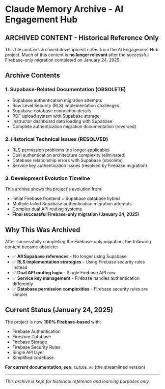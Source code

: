 # Claude Memory Archive - AI Engagement Hub

## ARCHIVED CONTENT - Historical Reference Only

This file contains archived development notes from the AI Engagement Hub project. Much of this content is **no longer relevant** after the successful Firebase-only migration completed on January 24, 2025.

## Archive Contents

### 1. Supabase-Related Documentation (OBSOLETE)
- Supabase authentication migration attempts
- Row Level Security (RLS) implementation challenges
- Supabase database connection details
- PDF upload system with Supabase storage
- Instructor dashboard data loading with Supabase
- Complete authentication migration documentation (reversed)

### 2. Historical Technical Issues (RESOLVED)
- RLS permission problems (no longer applicable)
- Dual authentication architecture complexity (eliminated)
- Database relationship errors with Supabase (obsolete)
- Service key authentication issues (resolved by Firebase migration)

### 3. Development Evolution Timeline
This archive shows the project's evolution from:
- Initial Firebase frontend + Supabase database hybrid
- Multiple failed Supabase authentication migration attempts
- Complex dual API routing systems
- **Final successful Firebase-only migration (January 24, 2025)**

## Why This Was Archived

After successfully completing the Firebase-only migration, the following content became obsolete:
- ✅ **All Supabase references** - No longer using Supabase
- ✅ **RLS implementation strategies** - Using Firebase security rules instead
- ✅ **Dual API routing logic** - Single Firebase API now
- ✅ **Service key management** - Firebase handles authentication differently
- ✅ **Database permission complexities** - Firebase security rules are simpler

## Current Status (January 24, 2025)

The project is now **100% Firebase-based** with:
- Firebase Authentication
- Firestore Database
- Firebase Storage
- Firebase Security Rules
- Single API layer
- Simplified codebase

**For current documentation, see:** `CLAUDE.md` (the streamlined version)

---

*This archive is kept for historical reference and learning purposes only.*